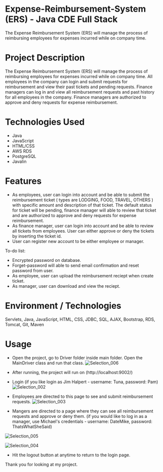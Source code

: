 # Expense-Reimbursement-System (ERS) - Java CDE Full Stack
The Expense Reimbursement System (ERS) will manage the process of reimbursing employees for expenses incurred while on company time. 

# Project Description
The Expense Reimbursement System (ERS) will manage the process of reimbursing employees for expenses incurred while on company time. All employees in the company can login and submit requests for reimbursement and view their past tickets and pending requests. Finance managers can log in and view all reimbursement requests and past history for all employees in the company. Finance managers are authorized to approve and deny requests for expense reimbursement.

# Technologies Used
* Java
* JavaScript
* HTML/CSS
* AWS RDS
* PostgreSQL
* Javalin

# Features
* As employees, user can login into account and be able to submit the reimbursement ticket ( types are LODGING, FOOD, TRAVEL, OTHERS ) with specific amount and   description of that ticket. The default status for ticket will be pending, finance manager will able to review that ticket and are authorized to approve and deny requests for expense reimbursement.
* As finance manager, user can login into account and be able to review all tickets from employees. User can either approve or deny the tickets by inserting the ticket id.
* User can register new account to be either employee or manager.

To-do list:

* Encrypted password on database.
* Forget-password will able to send email confirmation and reset password from user.
* As employee, user can upload the reimbursement reciept when create ticket.
* As manager, user can download and view the reciept.


# Environment / Technologies
Servlets, Java, JavaScript, HTML, CSS, JDBC, SQL, AJAX, Bootstrap, RDS, Tomcat, Git, Maven

# Usage

* Open the project, go to Driver folder inside main folder. Open the MainDriver class and run that class.
![Selection_006](https://user-images.githubusercontent.com/16307728/116434036-e7f42100-a7fe-11eb-9240-97273d8d00ba.png)

* After running, the project will run on (http://localhost:9002/)
* Login (if you like login as Jim Halpert - username: Tuna, password: Pam)
![Selection_002](https://user-images.githubusercontent.com/16307728/116434673-79639300-a7ff-11eb-983d-8d880110e8d1.png)

* Employees are directed to this page to see and submit reimbursement requests.
![Selection_003](https://user-images.githubusercontent.com/16307728/116435038-ce9fa480-a7ff-11eb-8807-ca8d6b55e51c.png)

* Mangers are directed to a page where they can see all reimbursement requests and approve or deny them. (if you would like to log in as 
  a manager, use Michael's credentials - username: DateMike, password: ThatsWhatSheSaid)
  
![Selection_005](https://user-images.githubusercontent.com/16307728/116435707-81700280-a800-11eb-8dec-b8c1f66addc3.png)

![Selection_004](https://user-images.githubusercontent.com/16307728/116435902-b5e3be80-a800-11eb-9dd6-2a88be2fd5a1.png)

* Hit the logout button at anytime to return to the login page.

Thank you for looking at my project.  


